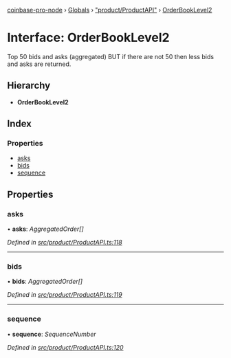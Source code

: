 [coinbase-pro-node](../README.md) › [Globals](../globals.md) › ["product/ProductAPI"](../modules/_product_productapi_.md) › [OrderBookLevel2](_product_productapi_.orderbooklevel2.md)

# Interface: OrderBookLevel2

Top 50 bids and asks (aggregated) BUT if there are not 50 then less bids and asks are returned.

## Hierarchy

- **OrderBookLevel2**

## Index

### Properties

- [asks](_product_productapi_.orderbooklevel2.md#asks)
- [bids](_product_productapi_.orderbooklevel2.md#bids)
- [sequence](_product_productapi_.orderbooklevel2.md#sequence)

## Properties

### asks

• **asks**: _AggregatedOrder[]_

_Defined in [src/product/ProductAPI.ts:118](https://github.com/bennyn/coinbase-pro-node/blob/d0dceee/src/product/ProductAPI.ts#L118)_

---

### bids

• **bids**: _AggregatedOrder[]_

_Defined in [src/product/ProductAPI.ts:119](https://github.com/bennyn/coinbase-pro-node/blob/d0dceee/src/product/ProductAPI.ts#L119)_

---

### sequence

• **sequence**: _SequenceNumber_

_Defined in [src/product/ProductAPI.ts:120](https://github.com/bennyn/coinbase-pro-node/blob/d0dceee/src/product/ProductAPI.ts#L120)_
